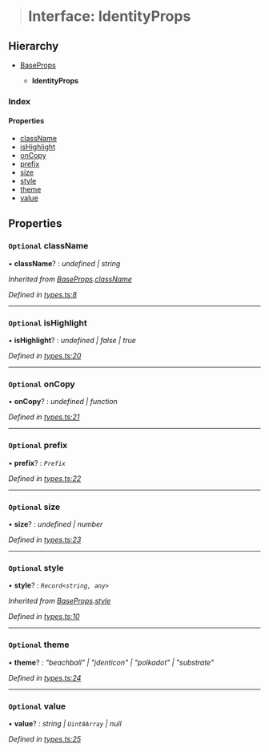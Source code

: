 > # Interface: IdentityProps

## Hierarchy

* [BaseProps](_types_.baseprops.md)

  * **IdentityProps**

### Index

#### Properties

* [className](_types_.identityprops.md#optional-classname)
* [isHighlight](_types_.identityprops.md#optional-ishighlight)
* [onCopy](_types_.identityprops.md#optional-oncopy)
* [prefix](_types_.identityprops.md#optional-prefix)
* [size](_types_.identityprops.md#optional-size)
* [style](_types_.identityprops.md#optional-style)
* [theme](_types_.identityprops.md#optional-theme)
* [value](_types_.identityprops.md#optional-value)

## Properties

### `Optional` className

• **className**? : *undefined | string*

*Inherited from [BaseProps](_types_.baseprops.md).[className](_types_.baseprops.md#optional-classname)*

*Defined in [types.ts:8](https://github.com/polkadot-js/ui/blob/0cf9284/packages/ui-identicon/src/types.ts#L8)*

___

### `Optional` isHighlight

• **isHighlight**? : *undefined | false | true*

*Defined in [types.ts:20](https://github.com/polkadot-js/ui/blob/0cf9284/packages/ui-identicon/src/types.ts#L20)*

___

### `Optional` onCopy

• **onCopy**? : *undefined | function*

*Defined in [types.ts:21](https://github.com/polkadot-js/ui/blob/0cf9284/packages/ui-identicon/src/types.ts#L21)*

___

### `Optional` prefix

• **prefix**? : *`Prefix`*

*Defined in [types.ts:22](https://github.com/polkadot-js/ui/blob/0cf9284/packages/ui-identicon/src/types.ts#L22)*

___

### `Optional` size

• **size**? : *undefined | number*

*Defined in [types.ts:23](https://github.com/polkadot-js/ui/blob/0cf9284/packages/ui-identicon/src/types.ts#L23)*

___

### `Optional` style

• **style**? : *`Record<string, any>`*

*Inherited from [BaseProps](_types_.baseprops.md).[style](_types_.baseprops.md#optional-style)*

*Defined in [types.ts:10](https://github.com/polkadot-js/ui/blob/0cf9284/packages/ui-identicon/src/types.ts#L10)*

___

### `Optional` theme

• **theme**? : *"beachball" | "jdenticon" | "polkadot" | "substrate"*

*Defined in [types.ts:24](https://github.com/polkadot-js/ui/blob/0cf9284/packages/ui-identicon/src/types.ts#L24)*

___

### `Optional` value

• **value**? : *string | `Uint8Array` | null*

*Defined in [types.ts:25](https://github.com/polkadot-js/ui/blob/0cf9284/packages/ui-identicon/src/types.ts#L25)*